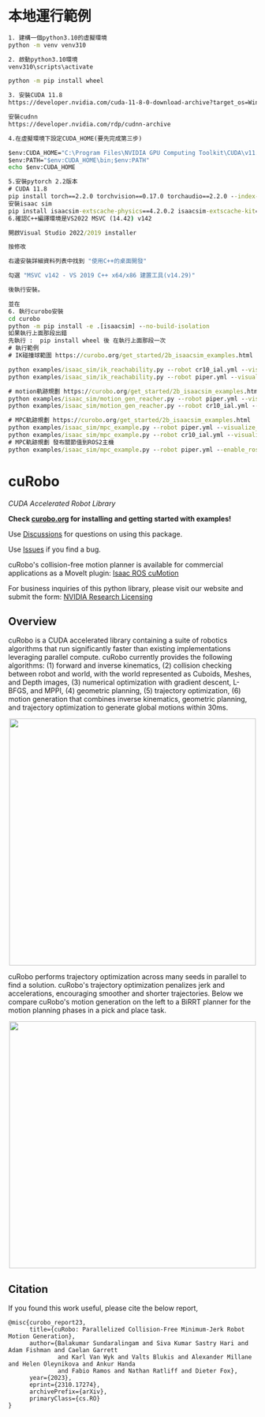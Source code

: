 <!--
Copyright (c) 2023 NVIDIA CORPORATION & AFFILIATES. All rights reserved.

NVIDIA CORPORATION, its affiliates and licensors retain all intellectual
property and proprietary rights in and to this material, related
documentation and any modifications thereto. Any use, reproduction,
disclosure or distribution of this material and related documentation
without an express license agreement from NVIDIA CORPORATION or
its affiliates is strictly prohibited.
-->
# 本地運行範例 
```bat
1. 建構一個python3.10的虛擬環境
python -m venv venv310

2. 啟動python3.10環境
venv310\scripts\activate

python -m pip install wheel

3. 安裝CUDA 11.8
https://developer.nvidia.com/cuda-11-8-0-download-archive?target_os=Windows&target_arch=x86_64&target_version=11&target_type=exe_local

安裝cudnn
https://developer.nvidia.com/rdp/cudnn-archive

4.在虛擬環境下設定CUDA_HOME(要先完成第三步)

$env:CUDA_HOME="C:\Program Files\NVIDIA GPU Computing Toolkit\CUDA\v11.8"
$env:PATH="$env:CUDA_HOME\bin;$env:PATH"
echo $env:CUDA_HOME

5.安裝pytorch 2.2版本
# CUDA 11.8
pip install torch==2.2.0 torchvision==0.17.0 torchaudio==2.2.0 --index-url https://download.pytorch.org/whl/cu118
安裝isaac sim
pip install isaacsim-extscache-physics==4.2.0.2 isaacsim-extscache-kit==4.2.0.2 isaacsim-extscache-kit-sdk==4.2.0.2 --extra-index-url https://pypi.nvidia.com
6.確認C++編譯環境是VS2022 MSVC (14.42) v142

開啟Visual Studio 2022/2019 installer

按修改

右邊安裝詳細資料列表中找到 "使用C++的桌面開發"

勾選 "MSVC v142 - VS 2019 C++ x64/x86 建置工具(v14.29)"

後執行安裝。

並在
6. 執行curobo安裝
cd curobo
python -m pip install -e .[isaacsim] --no-build-isolation
如果執行上面那段出錯
先執行 :  pip install wheel 後 在執行上面那段一次
# 執行範例
# IK碰撞球範圍 https://curobo.org/get_started/2b_isaacsim_examples.html

python examples/isaac_sim/ik_reachability.py --robot cr10_ial.yml --visualize_spheres
python examples/isaac_sim/ik_reachability.py --robot piper.yml --visualize_spheres

# motion軌跡規劃 https://curobo.org/get_started/2b_isaacsim_examples.html
python examples/isaac_sim/motion_gen_reacher.py --robot piper.yml --visualize_spheres
python examples/isaac_sim/motion_gen_reacher.py --robot cr10_ial.yml --visualize_spheres

# MPC軌跡規劃 https://curobo.org/get_started/2b_isaacsim_examples.html
python examples/isaac_sim/mpc_example.py --robot piper.yml --visualize_spheres
python examples/isaac_sim/mpc_example.py --robot cr10_ial.yml --visualize_spheres
# MPC軌跡規劃 發布關節值到ROS2主機
python examples/isaac_sim/mpc_example.py --robot piper.yml --enable_rosbridge --rosbridge_host 192.168.3.125

```

# cuRobo

*CUDA Accelerated Robot Library*

**Check [curobo.org](https://curobo.org) for installing and getting started with examples!**

Use [Discussions](https://github.com/NVlabs/curobo/discussions) for questions on using this package.

Use [Issues](https://github.com/NVlabs/curobo/issues) if you find a bug.


cuRobo's collision-free motion planner is available for commercial applications as a
MoveIt plugin: [Isaac ROS cuMotion](https://github.com/NVIDIA-ISAAC-ROS/isaac_ros_cumotion)

For business inquiries of this python library, please visit our website and submit the form: [NVIDIA Research Licensing](https://www.nvidia.com/en-us/research/inquiries/)


## Overview

cuRobo is a CUDA accelerated library containing a suite of robotics algorithms that run significantly faster than existing implementations leveraging parallel compute. cuRobo currently provides the following algorithms: (1) forward and inverse kinematics,
(2) collision checking between robot and world, with the world represented as Cuboids, Meshes, and Depth images, (3) numerical optimization with gradient descent, L-BFGS, and MPPI, (4) geometric planning, (5) trajectory optimization, (6) motion generation that combines inverse kinematics, geometric planning, and trajectory optimization to generate global motions within 30ms.

<p align="center">
<img width="500" src="images/robot_demo.gif">
</p>


cuRobo performs trajectory optimization across many seeds in parallel to find a solution. cuRobo's trajectory optimization penalizes jerk and accelerations, encouraging smoother and shorter trajectories. Below we compare cuRobo's motion generation on the left to a BiRRT planner for the motion planning phases in a pick and place task.

<p align="center">
<img width="500" src="images/rrt_compare.gif">
</p>


## Citation

If you found this work useful, please cite the below report,

```
@misc{curobo_report23,
      title={cuRobo: Parallelized Collision-Free Minimum-Jerk Robot Motion Generation},
      author={Balakumar Sundaralingam and Siva Kumar Sastry Hari and Adam Fishman and Caelan Garrett
              and Karl Van Wyk and Valts Blukis and Alexander Millane and Helen Oleynikova and Ankur Handa
              and Fabio Ramos and Nathan Ratliff and Dieter Fox},
      year={2023},
      eprint={2310.17274},
      archivePrefix={arXiv},
      primaryClass={cs.RO}
}
```
